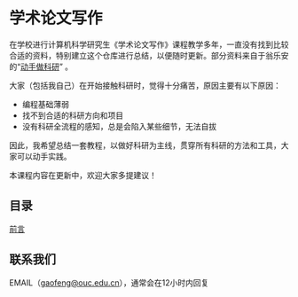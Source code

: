 #  学术论文写作

在学校进行计算机科学研究生《学术论文写作》课程教学多年，一直没有找到比较合适的资料，特别建立这个仓库进行总结，以便随时更新。部分资料来自于翁乐安的“[动手做科研](https://github.com/WengLean/hands-on-research-tutorial/)” 。

大家（包括我自己）在开始接触科研时，觉得十分痛苦，原因主要有以下原因：

- 编程基础薄弱
- 找不到合适的科研方向和项目
- 没有科研全流程的感知，总是会陷入某些细节，无法自拔

因此，我希望总结一套教程，以做好科研为主线，贯穿所有科研的方法和工具，大家可以动手实践。

本课程内容在更新中，欢迎大家多提建议！



## 目录

[前言](./writing/01-Intro)


## 联系我们

EMAIL（gaofeng@ouc.edu.cn），通常会在12小时内回复

